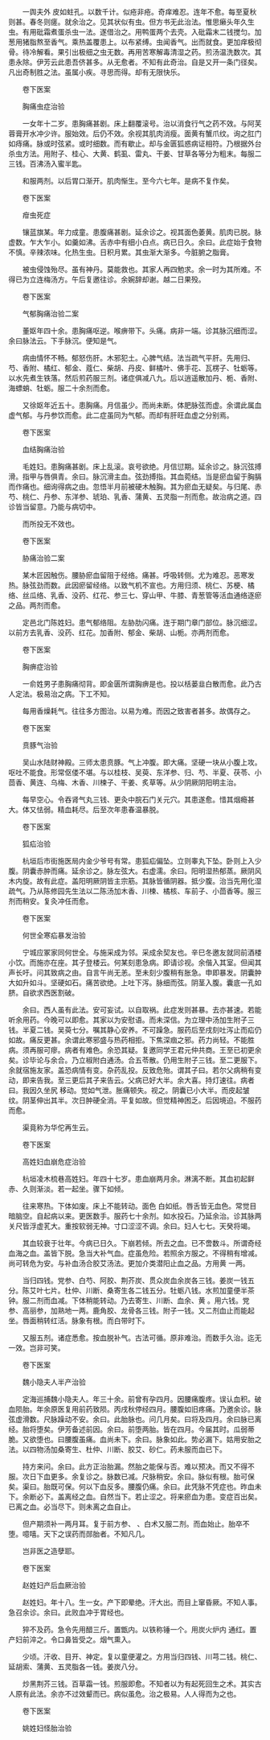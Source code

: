 <!-- { "loadSidebar": true } -->
　　一舆夫外 皮如蛀孔。以数千计。似疮非疮。奇痒难忍。连年不愈。每至夏秋则甚。春冬则瘥。就余治之。见其状似有虫。但方书无此治法。惟思癞头年久生虫。有用砒霜煮蛋杀虫一法。遂借治之。用鸭蛋两个去壳。入砒霜末二钱搅匀。加葱用猪脂熬至香气。乘热盖覆患上。以布紧缚。虫闻香气。出而就食。更加痒极彻骨。待冷解看。果引出极细之虫无数。再用苦寒解毒清湿之药。煎汤温洗数次。其患永除。伊芳云此患吾侪甚多。从无愈者。不知有此奇治。自是又开一条门径矣。凡出奇制胜之法。虽属小疾。寻思而得。却有无限快乐。

　　卷下医案

　　胸痛虫症治验

　　一女年十二岁。患胸痛甚剧。床上翻覆滚号。治以消食行气之药不效。与阿芙蓉膏开水冲少许。服始效。后仍不效。余视其肌肉消瘦。面黄有蟹爪纹。询之肛门如痔痛。脉或时弦紧。或时细数。而有歇止。却与金匮狐惑病证相符。乃根据外台杀虫方法。用附子、桂心、大黄、鹤虱、雷丸、干姜、甘草各等分为粗末。每服二三钱。百沸汤入蜜半匙。

　　和服两剂。以后胃口渐开。肌肉惭生。至今六七年。是病不复作矣。

　　卷下医案

　　疳虫死症

　　镶蓝旗某。年力成童。患腹痛甚剧。延余诊之。视其面色萎黄。肌肉已脱。脉虚数。乍大乍小。如羹如沸。舌赤中有细小白点。病已日久。余曰。此症始于食物不慎。辛辣浓味。化热生虫。日积月累。其虫渐大渐多。今脏腑之脂膏。

　　被虫侵蚀殆尽。虽有神丹。莫能救也。其家人再四勉求。余一时为其所难。不得已为立连梅汤方。午后复邀往诊。余婉辞却谢。越二日果殁。

　　卷下医案

　　气郁胸痛治验二案

　　董妪年四十余。患胸痛呕逆。喉痹带下。头痛。病非一端。诊其脉沉细而涩。余曰脉法云。下手脉沉。便知是气。

　　病由情怀不畅。郁怒伤肝。木邪犯土。心脾气结。法当疏气平肝。先用归、芍、香附、橘红、郁金、蔻仁、柴胡、丹皮、鲜橘叶、佛手花、瓦楞子、牡蛎等。以水先煮生铁落。然后煎药服三剂。诸症俱减八九。后以逍遥散加丹、栀、香附、海螵蛸、牡蛎。服二十余剂而愈。

　　又徐妪年近五十。患胸痛。月信虽少。而尚未断。体肥脉弦而虚。余谓此属血虚气郁。与丹参饮而愈。此二症虽同为气郁。而却有肝旺血虚之分别焉。

　　卷下医案

　　血结胸痛治验

　　毛姓妇。患胸痛甚剧。床上乱滚。哀号欲绝。月信愆期。延余诊之。脉沉弦搏滑。指甲与唇俱青。余曰。脉沉滑主血。弦劲搏指。其血菀结。当是瘀血留于胸膈而作痛也。细询得病之由。忽悟半月前被硬木触胸。其为瘀血无疑矣。与归尾、赤芍、桃仁、丹参、东洋参、琥珀、乳香、蒲黄、五灵脂一剂而愈。故治病之道。四诊皆当留意。乃能与病切中。

　　而所投无不效也。

　　卷下医案

　　胁痛治验二案

　　某木匠因触伤。腰胁瘀血留阻于经络。痛甚。呼吸转侧。尤为难忍。恶寒发热。脉弦劲而数。此因瘀留经络。以致气机不宣也。方用归须、桃仁、苏梗、橘络、丝瓜络、乳香、没药、红花、参三七、穿山甲、牛膝、青葱管等活血通络逐瘀之品。两剂而愈。

　　定邑北门陈姓妇。患气郁络阻。左胁肋闪痛。连于期门章门部位。脉沉细涩。以前方去乳香、没药、红花。加香附、郁金、柴胡、山栀。亦两剂而愈。

　　卷下医案

　　胸痹症治验

　　一俞姓男子患胸痛彻背。即金匮所谓胸痹是也。投以栝蒌韭白散而愈。此乃古人定法。极易治之病。下工不知。

　　每用香燥耗气。往往多方图治。以易为难。而因之致害者甚多。故偶存之。

　　卷下医案

　　贲豚气治验

　　吴山水陆财神殿。三师太患贲豚。气上冲腹。即大痛。坚硬一块从小腹上攻。呕吐不能食。形常伛偻不堪。与以桂枝、吴萸、东洋参、归、芍、半夏、茯苓、小茴香、黄连、乌梅、木香、川楝子、干姜、炙草等。从少阴厥阴阳明主治。

　　每早空心。令吞肾气丸三钱、更灸中脘石门关元穴。其患遂愈。惜其烟瘾甚大。体又怯弱。精血耗尽。后至次年患春温暴脱。

　　卷下医案

　　狐疝治验

　　杭垣后市街施医局内金少爷号有常。患狐疝偏坠。立则睾丸下坠。卧则上入少腹。阴囊赤肿而痛。延余诊之。脉左弦大。右虚濡。余曰。阳明湿热郁蒸。厥阴风木内旋。故有此症。盖阳明厥阴皆主宗筋。其脉皆循阴器。抵少腹。治当先用化湿疏气。乃从陈修园先生法以二陈汤加木香、川楝、橘核、车前子、小茴香等。服三剂而稍安。复灸冲任而愈。

　　卷下医案

　　何世全寒疝暴发治验

　　宁城应冢家同何世全。与施采成为邻。采成余契友也。辛巳冬邀友就同前酒楼小饮。而施亦在座。其子登楼云。何某刻患急病。即请诊视。余偕入其室。但闻其声长吁。问其致病之由。自言午尚无恙。至未刻少腹稍有胀急。申即暴发。阴囊肿大如升如斗。坚硬如石。痛苦欲绝。上吐下泻。脉细而弦。阴茎入腹。囊底一孔如脐。自欲求西医割破。

　　余曰。西人虽有此法。安可妄试。以自取祸。此症发则甚暴。去亦甚速。若能听余用药。今晚可以即愈。其家以为安慰语。而未深信。为立理中汤加生附子三钱。半夏二钱。吴萸七分。嘱其静心安养。不可躁急。服药后至戌刻吐泻止而疝仍如故。痛反更甚。余谓此寒邪盛与热药相拒。下焦深痼之邪。药力尚轻。不能胜病。须再服可瘳。病者有难色。余恐其疑。复邀同学王君元仲共商。王至已初更余矣。诊毕论与余合。乃立椒附白通汤。合五苓散。仍用生附子三钱。至二更服下。余就宿施友家。盖恐病情有变。杂药乱投。反致危殆。谓其子曰。若尔父病稍有变动，即来告我。至三更后其子来告云。父病已好大半。余大喜。持灯速往。病者曰。我因久坐尻 移动。觉如气泄。胀痛顿失。视之。阴囊已小大半。而皮起皱纹。阴茎伸出其半。次日肿硬全消。平复如故。但觉精神困乏。后因境迫。不服药而愈。

　　渠竟称为华佗再生云。

　　卷下医案

　　高姓妇血崩危症治验

　　杭垣凌木梳巷高姓妇。年四十七岁。患血崩两月余。淋漓不断。其血初起鲜赤、久则渐淡。若一起坐。骤下如倾。

　　往来寒热。下体如废。床上不能转动。面色 白如纸。唇舌皆无血色。常觉目暗脑空。自起病以来。更医数手。服药七十余剂。如水投石。乃延余治。诊其脉两关尺皆浮虚芤大。重按软弱无神。寸口涩涩不调。余曰。妇人七七。天癸将竭。

　　其血较衰于壮年。今病已日久。下崩若倾。所去之血。已不啻数斗。所谓奇经血海之血。盖皆下脱。急当大补气血。症虽危险。若照余方服之。不得稍有增减。尚可转危为安。与补血汤合胶艾汤法。更加介类潜阳止血之品。方用黄 一两。

　　当归四钱。党参、白芍、阿胶、荆芥炭、贯众炭血余炭各三钱。姜炭一钱五分。陈艾叶七片。杜仲、川断、桑寄生各二钱五分。牡蛎八钱。水煎加童便半茶钟。服二剂而血减。下体稍能转动。乃去寄生、川断、血余、黄 。用六钱。党参、高丽参，加熟地一两。鹿角胶、龙骨各三钱。附子一钱。又二剂血止而能起坐。唇面稍转红活。脉象有根。而白带时下。

　　又服五剂。诸症悉愈。按血脱补气。古法可循。原非难治。而数手久治。迄无一效。岂非可笑。

　　卷下医案

　　魏小隐夫人半产治验

　　定海巡捕魏小隐夫人。年三十余。前曾有孕四月。因腰痛腹疼。误认血积。破血陨胎。年余原医复用前药致陨。丙戌秋停经四月。腰腹如旧疼痛。乃邀余诊。脉弦虚滑数。尺脉躁动不安。余曰。此胎脉也。问几月矣。曰将及四月。余曰脉已离经。胎将堕矣。伊芳备述前因。余曰。前堕两胎。皆在四月。今届其时。瓜弱蒂脆。又欲堕也。曰腰腹虽痛。血尚未下。余曰。脉象如此。势必漏下。姑用安胎之法。以四物汤加桑寄生、杜仲、川断、胶艾、砂仁。药未服而血已下。

　　持方来问。余曰。此方正治胎漏。然胎之能保与否。难以预决。而又不得不服。次日下血更多。余复诊之。脉数已减。尺脉稍安。余曰。脉似有根。胎可保矣。渠曰。胎既可保。何以下血反多。腰腹仍痛。余曰。此凭脉不凭症也。昨血未下。余断必下。盖离经之血。自然当下。若止涩之。将来瘀血为患。变症百出矣。已离之血。必当尽下。则未离之血自止。

　　但产期须补一两月耳。复于前方参、 、白术又服二剂。而血始止。胎卒不堕。噫嘻。天下之误药而郧胎者。不知凡几。

　　岂非医之造孽耶。

　　卷下医案

　　赵姓妇产后血厥治验

　　赵姓妇。年十八。生一女。产下即晕绝。汗大出。而目上窜昏厥。不知人事。急召余诊。余曰。此败血冲于胃经也。

　　猝不及药。急令先用醋三斤。置甑内。以铁称锤一个。用炭火炉内 通红。置产妇前淬之。令口鼻皆受之。烟气熏入。

　　少顷。汗收、目开、神定。复以童便灌之。方用当归四钱、川芎二钱。桃仁、延胡索、蒲黄、五灵脂各一钱。姜炭八分。

　　炒黑荆芥三钱。百草霜一钱。煎服即愈。不知者以为有起死回生之术。其实古人原有此法。余亦不过效颦而已。病似虽危。治之极易。人人得而为之也。

　　卷下医案

　　姚姓妇怪胎治验

